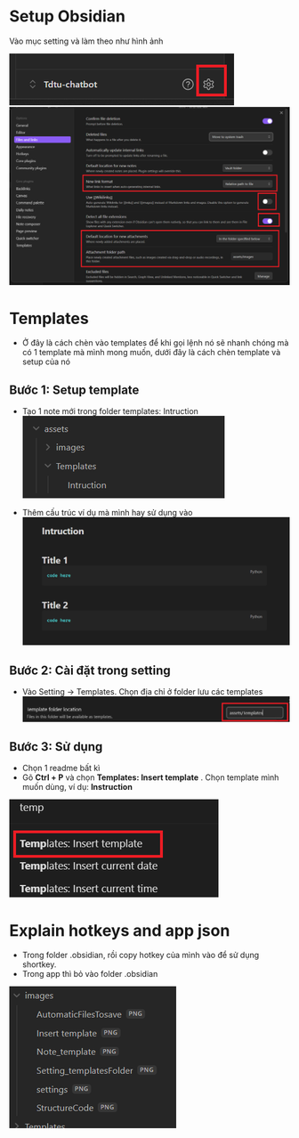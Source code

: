 # Setup Obsidian

Vào mục setting và làm theo như hình ảnh 

![](./assets/images/settings.png) 
![](./assets/images/AutomaticFilesTosave.png)
# Templates

- Ở đây là cách chèn vào templates để khi gọi lệnh nó sẽ nhanh chóng mà có 1 template mà mình mong muốn, dưới đây là cách chèn template và setup của nó
## Bước 1: Setup template
- Tạo 1 note mới trong folder templates: Intruction
![](./assets/images/Note_template.png)

* Thêm cấu trúc ví dụ mà mình hay sử dụng vào 
![](./assets/images/StructureCode.png)
## Bước 2: Cài đặt trong setting

- Vào Setting -> Templates. Chọn địa chỉ ở folder lưu các templates
![](./assets/images/Setting_templatesFolder.png)

## Bước 3: Sử dụng
- Chọn 1 readme bất kì 
- Gõ **Ctrl + P** và chọn **Templates: Insert template** . Chọn template mình muốn dùng, ví dụ: **Instruction**

![](./assets/images/Insert%20template.png)

# Explain hotkeys and app json
- Trong folder .obsidian, rồi copy hotkey của mình vào để sử dụng shortkey. 
- Trong app thì bỏ vào folder .obsidian 



![](assets/images/test.png)



